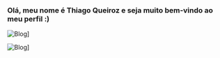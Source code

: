 ### Olá, meu nome é Thiago Queiroz e seja muito bem-vindo ao meu perfil :)

![Blog](https://github-readme-stats.vercel.app/api/top-langs/?username=tempzz7&theme=blue-green)]

![Blog](https://github-readme-stats.vercel.app/api?username=tempzz7&theme=blue-green)]
